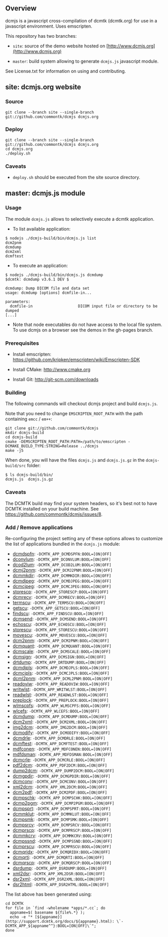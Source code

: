 Overview
--------

dcmjs is a javascript cross-compilation of dcmtk (dcmtk.org) for use
in a javascript environment.  Uses emscripten.

This repository has two branches:

* `site`: source of the demo website hosted on [http://www.dcmjs.org](http://www.dcmjs.org)

* `master`: build system allowing to generate `dcmjs.js` javascript module.

See License.txt for information on using and contributing.



site: dcmjs.org website
-----------------------

### Source

```
git clone --branch site --single-branch git://github.com/commontk/dcmjs dcmjs.org
```

### Deploy

```
git clone --branch site --single-branch git://github.com/commontk/dcmjs dcmjs.org
cd dcmjs.org
./deploy.sh
```

### Caveats

* `deploy.sh` should be executed from the site source directory.


master: dcmjs.js module
-----------------------

### Usage

The module `dcmjs.js` allows to selectively execute a dcmtk application.

* To list available application:

```
$ nodejs ./dcmjs-build/bin/dcmjs.js list
dcm2pnm
dcmdump
dcm2xml
dcmftest
```


* To execute an application:

```
$ nodejs ./dcmjs-build/bin/dcmjs.js dcmdump
$dcmtk: dcmdump v3.6.1 DEV $

dcmdump: Dump DICOM file and data set
usage: dcmdump [options] dcmfile-in...

parameters:
  dcmfile-in                    DICOM input file or directory to be dumped
[...]
```

* Note that node executables do not have access to the local file system.  To use dcmjs on a browser see the demos in the gh-pages branch.

### Prerequisites

* Install emscripten: https://github.com/kripken/emscripten/wiki/Emscripten-SDK

* Install CMake: http://www.cmake.org

* Install Git: http://git-scm.com/downloads

### Building

The following commands will checkout dcmjs project and build `dcmjs.js`.

Note that you need to change `EMSCRIPTEN_ROOT_PATH` with the path containing `emcc` / `em++`:

```
git clone git://github.com/commontk/dcmjs
mkdir dcmjs-build
cd dcmjs-build
cmake -DEMSCRIPTEN_ROOT_PATH:PATH=/path/to/emscripten -DCMAKE_BUILD_TYPE:STRING=Release ../dcmjs
make -j5
```

When done, you will have the files `dcmjs.js` and `dcmjs.js.gz` in the `dcmjs-build/src` folder:

```
$ ls dcmjs-build/bin/
dcmjs.js  dcmjs.js.gz
```

### Caveats

The DCMTK build may find your system headers, so it's best not to have DCMTK installed on your build machine.  See https://github.com/commontk/dcmjs/issues/8.

### Add / Remove applications


Re-configuring the project setting any of these options allows to customize the
list of applications bundled in the `dcmjs.js` module:

* [dcmdspfn](http://support.dcmtk.org/docs/dcmdspfn.html): `-DCMTK_APP_DCMDSPFN:BOOL=[ON|OFF]`
* [dconvlum](http://support.dcmtk.org/docs/dconvlum.html): `-DCMTK_APP_DCONVLUM:BOOL=[ON|OFF]`
* [dcod2lum](http://support.dcmtk.org/docs/dcod2lum.html): `-DCMTK_APP_DCOD2LUM:BOOL=[ON|OFF]`
* [dcmj2pnm](http://support.dcmtk.org/docs/dcmj2pnm.html): `-DCMTK_APP_DCMJ2PNM:BOOL=[ON|OFF]`
* [dcmmkdir](http://support.dcmtk.org/docs/dcmmkdir.html): `-DCMTK_APP_DCMMKDIR:BOOL=[ON|OFF]`
* [dcmdjpeg](http://support.dcmtk.org/docs/dcmdjpeg.html): `-DCMTK_APP_DCMDJPEG:BOOL=[ON|OFF]`
* [dcmcjpeg](http://support.dcmtk.org/docs/dcmcjpeg.html): `-DCMTK_APP_DCMCJPEG:BOOL=[ON|OFF]`
* [storescp](http://support.dcmtk.org/docs/storescp.html): `-DCMTK_APP_STORESCP:BOOL=[ON|OFF]`
* [dcmrecv](http://support.dcmtk.org/docs/dcmrecv.html): `-DCMTK_APP_DCMRECV:BOOL=[ON|OFF]`
* [termscu](http://support.dcmtk.org/docs/termscu.html): `-DCMTK_APP_TERMSCU:BOOL=[ON|OFF]`
* [getscu](http://support.dcmtk.org/docs/getscu.html): `-DCMTK_APP_GETSCU:BOOL=[ON|OFF]`
* [findscu](http://support.dcmtk.org/docs/findscu.html): `-DCMTK_APP_FINDSCU:BOOL=[ON|OFF]`
* [dcmsend](http://support.dcmtk.org/docs/dcmsend.html): `-DCMTK_APP_DCMSEND:BOOL=[ON|OFF]`
* [echoscu](http://support.dcmtk.org/docs/echoscu.html): `-DCMTK_APP_ECHOSCU:BOOL=[ON|OFF]`
* [storescu](http://support.dcmtk.org/docs/storescu.html): `-DCMTK_APP_STORESCU:BOOL=[ON|OFF]`
* [movescu](http://support.dcmtk.org/docs/movescu.html): `-DCMTK_APP_MOVESCU:BOOL=[ON|OFF]`
* [dcm2pnm](http://support.dcmtk.org/docs/dcm2pnm.html): `-DCMTK_APP_DCM2PNM:BOOL=[ON|OFF]`
* [dcmquant](http://support.dcmtk.org/docs/dcmquant.html): `-DCMTK_APP_DCMQUANT:BOOL=[ON|OFF]`
* [dcmscale](http://support.dcmtk.org/docs/dcmscale.html): `-DCMTK_APP_DCMSCALE:BOOL=[ON|OFF]`
* [dcmsign](http://support.dcmtk.org/docs/dcmsign.html): `-DCMTK_APP_DCMSIGN:BOOL=[ON|OFF]`
* [drtdump](http://support.dcmtk.org/docs/drtdump.html): `-DCMTK_APP_DRTDUMP:BOOL=[ON|OFF]`
* [dcmdjpls](http://support.dcmtk.org/docs/dcmdjpls.html): `-DCMTK_APP_DCMDJPLS:BOOL=[ON|OFF]`
* [dcmcjpls](http://support.dcmtk.org/docs/dcmcjpls.html): `-DCMTK_APP_DCMCJPLS:BOOL=[ON|OFF]`
* [dcml2pnm](http://support.dcmtk.org/docs/dcml2pnm.html): `-DCMTK_APP_DCML2PNM:BOOL=[ON|OFF]`
* [readoviw](http://support.dcmtk.org/docs/readoviw.html): `-DCMTK_APP_READOVIW:BOOL=[ON|OFF]`
* [writwlst](http://support.dcmtk.org/docs/writwlst.html): `-DCMTK_APP_WRITWLST:BOOL=[ON|OFF]`
* [readwlst](http://support.dcmtk.org/docs/readwlst.html): `-DCMTK_APP_READWLST:BOOL=[ON|OFF]`
* [preplock](http://support.dcmtk.org/docs/preplock.html): `-DCMTK_APP_PREPLOCK:BOOL=[ON|OFF]`
* [wlmscpfs](http://support.dcmtk.org/docs/wlmscpfs.html): `-DCMTK_APP_WLMSCPFS:BOOL=[ON|OFF]`
* [wlcefs](http://support.dcmtk.org/docs/wlcefs.html): `-DCMTK_APP_WLCEFS:BOOL=[ON|OFF]`
* [dcmdump](http://support.dcmtk.org/docs/dcmdump.html): `-DCMTK_APP_DCMDUMP:BOOL=[ON|OFF]`
* [dcm2xml](http://support.dcmtk.org/docs/dcm2xml.html): `-DCMTK_APP_DCM2XML:BOOL=[ON|OFF]`
* [img2dcm](http://support.dcmtk.org/docs/img2dcm.html): `-DCMTK_APP_IMG2DCM:BOOL=[ON|OFF]`
* [dcmodify](http://support.dcmtk.org/docs/dcmodify.html): `-DCMTK_APP_DCMODIFY:BOOL=[ON|OFF]`
* [dcmdrle](http://support.dcmtk.org/docs/dcmdrle.html): `-DCMTK_APP_DCMDRLE:BOOL=[ON|OFF]`
* [dcmftest](http://support.dcmtk.org/docs/dcmftest.html): `-DCMTK_APP_DCMFTEST:BOOL=[ON|OFF]`
* [mdfconen](http://support.dcmtk.org/docs/mdfconen.html): `-DCMTK_APP_MDFCONEN:BOOL=[ON|OFF]`
* [mdfdsman](http://support.dcmtk.org/docs/mdfdsman.html): `-DCMTK_APP_MDFDSMAN:BOOL=[ON|OFF]`
* [dcmcrle](http://support.dcmtk.org/docs/dcmcrle.html): `-DCMTK_APP_DCMCRLE:BOOL=[ON|OFF]`
* [pdf2dcm](http://support.dcmtk.org/docs/pdf2dcm.html): `-DCMTK_APP_PDF2DCM:BOOL=[ON|OFF]`
* [dump2dcm](http://support.dcmtk.org/docs/dump2dcm.html): `-DCMTK_APP_DUMP2DCM:BOOL=[ON|OFF]`
* [dcmgpdir](http://support.dcmtk.org/docs/dcmgpdir.html): `-DCMTK_APP_DCMGPDIR:BOOL=[ON|OFF]`
* [dcmconv](http://support.dcmtk.org/docs/dcmconv.html): `-DCMTK_APP_DCMCONV:BOOL=[ON|OFF]`
* [xml2dcm](http://support.dcmtk.org/docs/xml2dcm.html): `-DCMTK_APP_XML2DCM:BOOL=[ON|OFF]`
* [dcm2pdf](http://support.dcmtk.org/docs/dcm2pdf.html): `-DCMTK_APP_DCM2PDF:BOOL=[ON|OFF]`
* [dcmpschk](http://support.dcmtk.org/docs/dcmpschk.html): `-DCMTK_APP_DCMPSCHK:BOOL=[ON|OFF]`
* [dcmp2pgm](http://support.dcmtk.org/docs/dcmp2pgm.html): `-DCMTK_APP_DCMP2PGM:BOOL=[ON|OFF]`
* [dcmpsprt](http://support.dcmtk.org/docs/dcmpsprt.html): `-DCMTK_APP_DCMPSPRT:BOOL=[ON|OFF]`
* [dcmmklut](http://support.dcmtk.org/docs/dcmmklut.html): `-DCMTK_APP_DCMMKLUT:BOOL=[ON|OFF]`
* [dcmpsmk](http://support.dcmtk.org/docs/dcmpsmk.html): `-DCMTK_APP_DCMPSMK:BOOL=[ON|OFF]`
* [dcmpsrcv](http://support.dcmtk.org/docs/dcmpsrcv.html): `-DCMTK_APP_DCMPSRCV:BOOL=[ON|OFF]`
* [dcmprscp](http://support.dcmtk.org/docs/dcmprscp.html): `-DCMTK_APP_DCMPRSCP:BOOL=[ON|OFF]`
* [dcmmkcrv](http://support.dcmtk.org/docs/dcmmkcrv.html): `-DCMTK_APP_DCMMKCRV:BOOL=[ON|OFF]`
* [dcmpssnd](http://support.dcmtk.org/docs/dcmpssnd.html): `-DCMTK_APP_DCMPSSND:BOOL=[ON|OFF]`
* [dcmprscu](http://support.dcmtk.org/docs/dcmprscu.html): `-DCMTK_APP_DCMPRSCU:BOOL=[ON|OFF]`
* [dcmqridx](http://support.dcmtk.org/docs/dcmqridx.html): `-DCMTK_APP_DCMQRIDX:BOOL=[ON|OFF]`
* [dcmqrti](http://support.dcmtk.org/docs/dcmqrti.html): `-DCMTK_APP_DCMQRTI:BOOL=[ON|OFF]`
* [dcmqrscp](http://support.dcmtk.org/docs/dcmqrscp.html): `-DCMTK_APP_DCMQRSCP:BOOL=[ON|OFF]`
* [dsrdump](http://support.dcmtk.org/docs/dsrdump.html): `-DCMTK_APP_DSRDUMP:BOOL=[ON|OFF]`
* [xml2dsr](http://support.dcmtk.org/docs/xml2dsr.html): `-DCMTK_APP_XML2DSR:BOOL=[ON|OFF]`
* [dsr2xml](http://support.dcmtk.org/docs/dsr2xml.html): `-DCMTK_APP_DSR2XML:BOOL=[ON|OFF]`
* [dsr2html](http://support.dcmtk.org/docs/dsr2html.html): `-DCMTK_APP_DSR2HTML:BOOL=[ON|OFF]`

The list above has been generated using:
```
cd DCMTK
for file in `find -wholename *apps/*.cc`; do
  appname=$( basename ${file%.*} );
  echo -e "* [${appname}](http://support.dcmtk.org/docs/${appname}.html): \`-DCMTK_APP_${appname^^}:BOOL=[ON|OFF]\`";
done
```
